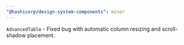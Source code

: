 ```yaml
---
"@hashicorp/design-system-components": minor
---
```


<!-- START components/table/advanced-table -->
`AdvancedTable` - Fixed bug with automatic column resizing and scroll-shadow placement.
<!-- END -->
